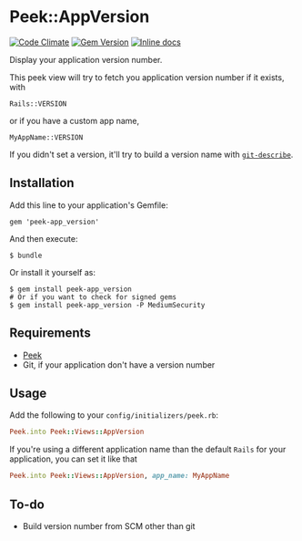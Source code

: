 # Peek::AppVersion

[![Code Climate](https://codeclimate.com/github/kamisama/peek-app_version/badges/gpa.svg)](https://codeclimate.com/github/kamisama/peek-app_version) [![Gem Version](https://badge.fury.io/rb/peek-app_version.svg)](http://badge.fury.io/rb/peek-app_version) [![Inline docs](http://inch-ci.org/github/kamisama/peek-app_version.png?branch=master)](http://inch-ci.org/github/kamisama/peek-app_version)
 
Display your application version number.

This peek view will try to fetch you application version number if it exists, with

	Rails::VERSION

or if you have a custom app name,

	MyAppName::VERSION

If you didn't set a version, it'll try to build a version name with [`git-describe`](http://git-scm.com/docs/git-describe).

## Installation

Add this line to your application's Gemfile:

    gem 'peek-app_version'

And then execute:

    $ bundle

Or install it yourself as:

    $ gem install peek-app_version
    # Or if you want to check for signed gems
    $ gem install peek-app_version -P MediumSecurity
    
## Requirements

* [Peek](https://github.com/peek/peek)
* Git, if your application don't have a version number

## Usage

Add the following to your `config/initializers/peek.rb`:

```ruby
Peek.into Peek::Views::AppVersion
```

If you're using a different application name than the default `Rails` for your application, you can set it like that

```ruby
Peek.into Peek::Views::AppVersion, app_name: MyAppName
```

## To-do

* Build version number from SCM other than git
